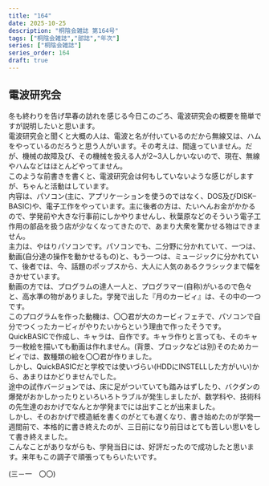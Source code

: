 ```yaml
---
title: "164"
date: 2025-10-25
description: "桐陰会雑誌 第164号"
tags: ["桐陰会雑誌","部誌","年次"]
series: ["桐陰会雑誌"]
series_order: 164
draft: true
---
```


## 電波研究会

冬も終わりを告げ早春の訪れを感じる今日このごろ、電波研究会の概要を簡単ですが説明したいと思います。  
電波研究会と聞くと大概の人は、電波と名が付いているのだから無線又は、ハムをやっているのだろうと思う人がいます。その考えは、間違っていません。だが、機械の故障及び、その機械を扱える人が2~3人しかいないので、現在、無線やハムなどはほとんどやってません。  
このような前書きを書くと、電波研究会は何もしていないような感じがしますが、ちゃんと活動はしています。  
内容は、パソコン(主に、アプリケーションを使うのではなく、DOS及びDISK–BASIC)や、電子工作をやっています。主に後者の方は、たいへんお金がかかるので、学発前や大きな行事前にしかやりませんし、秋葉原などのそういう電子工作用の部品を扱う店が少なくなってきたので、あまり大衆を驚かせる物はできません。  
主力は、やはりパソコンです。パソコンでも、二分野に分かれていて、一つは、動画(自分達の操作を動かせるもの)と、もう一つは、ミュージックに分かれていて、後者では、今、話題のポップスから、大人に人気のあるクラシックまで幅をきかせています。  
動画の方では、プログラムの達人一人と、プログラマー(自称)がいるので色々と、高水準の物がありました。学発で出した『月のカービィ』は、その中の一つです。  
このプログラムを作った動機は、〇〇君が大のカービィフェチで、パソコンで自分でつくったカービィがやりたいからという理由で作ったそうです。  
QuickBASICで作成し、キャラは、自作です。キャラ作りと言っても、そのキャラ一枚絵を描いても動画は作れません。(背景、ブロックなどは別)そのためカービィでは、数種類の絵を〇〇君が作りました。  
しかし、QuickBASICだと学校では使いづらい(HDDにINSTELLした方がいい)から、あまりはかどりませんでした。  
途中の試作バージョンでは、床に足がついていても踏みはずしたり、バクダンの爆発がおかしかったりといろいろトラブルが発生しましたが、数学科や、技術科の先生達のおかげでなんとか学発までには出すことが出来ました。  
しかし、そのおかげで模造紙を書くのがとても遅くなり、書き始めたのが学発一週間前で、本格的に書き終えたのが、三日前になり前日はとても苦しい思いをして書き終えました。  
こんなことがありながらも、学発当日には、好評だったので成功したと思います。来年もこの調子で頑張ってもらいたいです。  

(三​－一　〇〇)
